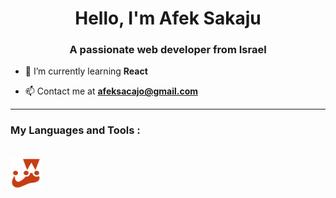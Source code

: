 <h1 align="center">Hello, I'm Afek Sakaju</h1>
<h3 align="center">A passionate web developer from Israel</h3>

-   🌱 I’m currently learning **React**

-   📫 Contact me at **afeksacajo@gmail.com**

---

<p align="left">
<h3 align="left" > My Languages and Tools :</h3></br>
<a href="https://meta.stackoverflow.com/users/44330/jason-s">
   <img src="./readme-resources/jest-logo.png" width="50px" height="50px">
</a>
</p>

